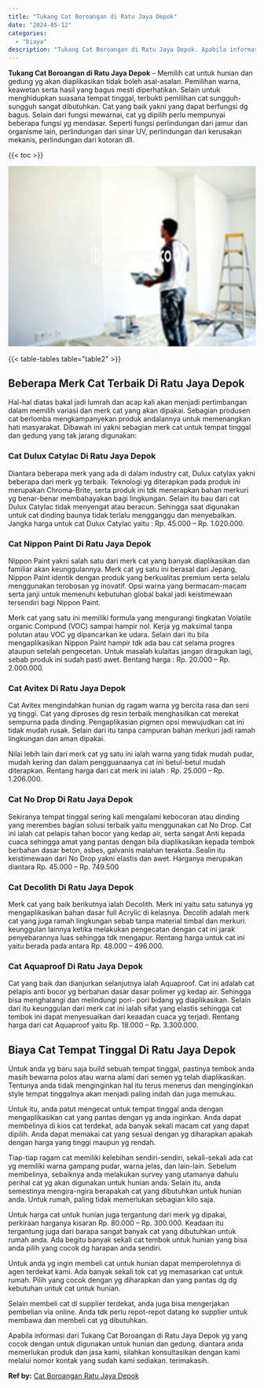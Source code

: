 ```yaml
---
title: "Tukang Cat Boroangan di Ratu Jaya Depok"
date: "2024-05-12"
categories: 
  - "biaya"
description: "Tukang Cat Boroangan di Ratu Jaya Depok. Apabila informasi dari Tukang Cat Boroangan di Ratu Jaya Depok yg yang cocok dengan untuk digunakan untuk hunian dan..."
---
```


**Tukang Cat Boroangan di Ratu Jaya Depok** – Memilih cat untuk hunian dan gedung yg akan diaplikasikan tidak boleh asal-asalan. Pemilihan warna, keawetan serta hasil yang bagus mesti diperhatikan. Selain untuk menghidupkan suasana tempat tinggal, terbukti pemilihan cat sungguh-sungguh sangat dibutuhkan. Cat yang baik yakni yang dapat berfungsi dg bagus. Selain dari fungsi mewarnai, cat yg dipilih perlu mempunyai beberapa fungsi yg mendasar. Seperti fungsi perlindungan dari jamur dan organisme lain, perlindungan dari sinar UV, perlindungan dari kerusakan mekanis, perlindungan dari kotoran dll.

{{< toc >}}

![Tukang Cat Boroangan di Ratu Jaya Depok](/images/jasa-cat-murah21.png)

{{< table-tables table="table2" >}}

## Beberapa Merk Cat Terbaik Di Ratu Jaya Depok

Hal-hal diatas bakal jadi lumrah dan acap kali akan menjadi pertimbangan dalam memilih variasi dan merk cat yang akan dipakai. Sebagian produsen cat berlomba mengkampanyekan produk andalannya untuk memenangkan hati masyarakat. Dibawah ini yakni sebagian merk cat untuk tempat tinggal dan gedung yang tak jarang digunakan:

### Cat Dulux Catylac Di Ratu Jaya Depok

Diantara beberapa merk yang ada di dalam industry cat, Dulux catylax yakni beberapa dari merk yg terbaik. Teknologi yg diterapkan pada produk ini merupakan Chroma-Brite, serta produk ini tdk menerapkan bahan merkuri yg benar-benar membahayakan bagi lingkungan. Selain itu bau dari cat Dulux Catylac tidak menyengat atau beracun. Sehingga saat digunakan untuk cat dinding baunya tidak terlalu mengganggu dan menyebalkan. Jangka harga untuk cat Dulux Catylac yaitu : Rp. 45.000 – Rp. 1.020.000.

### Cat Nippon Paint Di Ratu Jaya Depok

Nippon Paint yakni salah satu dari merk cat yang banyak diaplikasikan dan familiar akan keunggulannya. Merk cat yg satu ini berasal dari Jepang, Nippon Paint identik dengan produk yang berkualitas premium serta selalu menggunakan terobosan yg inovatif. Opsi warna yang bermacam-macam serta janji untuk memenuhi kebutuhan global bakal jadi keistimewaan tersendiri bagi Nippon Paint.

Merk cat yang satu ini memiliki formula yang mengurangi tingkatan Volatile organic Compund (VOC) sampai hampir nol. Kerja yg maksimal tanpa polutan atau VOC yg dipancarkan ke udara. Selain dari itu bila mengaplikasikan Nippon Paint hampir tdk ada bau cat selama progres ataupun setelah pengecetan. Untuk masalah kulaitas jangan diragukan lagi, sebab produk ini sudah pasti awet. Bentang harga : Rp. 20.000 – Rp. 2.000.000.

### Cat Avitex Di Ratu Jaya Depok

Cat Avitex mengindahkan hunian dg ragam warna yg bercita rasa dan seni yg tinggi. Cat yang diproses dg resin terbaik menghasilkan cat merekat sempurna pada dinding. Pengaplikasian pigmen opsi mewujudkan cat ini tidak mudah rusak. Selain dari itu tanpa campuran bahan merkuri jadi ramah lingkungan dan aman dipakai.

Nilai lebih lain dari merk cat yg satu ini ialah warna yang tidak mudah pudar, mudah kering dan dalam pengguanaanya cat ini betul-betul mudah diterapkan. Rentang harga dari cat merk ini ialah : Rp. 25.000 – Rp. 1.206.000.

### Cat No Drop Di Ratu Jaya Depok

Sekiranya tempat tinggal sering kali mengalami kebocoran atau dinding yang merembes bagian solusi terbaik yaitu menggunakan cat No Drop. Cat ini ialah cat pelapis tahan bocor yang kedap air, serta sangat Anti kepada cuaca sehingga amat yang pantas dengan bila diaplikasikan kepada tembok berbahan dasar beton, asbes, galvanis malahan terakota. Sealin itu keistimewaan dari No Drop yakni elastis dan awet. Harganya merupakan diantara Rp. 45.000 – Rp. 749.500

### Cat Decolith Di Ratu Jaya Depok

Merk cat yang baik berikutnya ialah Decolith. Merk ini yaitu satu satunya yg mengaplikasikan bahan dasar full Acrylic di kelasnya. Decolih adalah merk cat yang juga ramah lingkungan sebab tanpa material timbal dan merkuri. keunggulan lainnya ketika melakukan pengecatan dengan cat ini jarak penyebarannya luas sehingga tdk mengapur. Rentang harga untuk cat ini yaitu berada pada antara Rp. 48.000 – 496.000.

### Cat Aquaproof Di Ratu Jaya Depok

Cat yang baik dan dianjurkan selanjutnya ialah Aquaproof. Cat ini adalah cat pelapis anti bocor yg berbahan dasar dasar polimer yg kedap air. Sehingga bisa menghalangi dan melindungi pori- pori bidang yg diaplikasikan. Selain dari itu keunggulan dari merk cat ini ialah sifat yang elastis sehingga cat tembok ini dapat menyesuaikan dari keaadan cuaca yg terjadi. Rentang harga dari cat Aquaproof yaitu Rp. 18.000 – Rp. 3.300.000.

## Biaya Cat Tempat Tinggal Di Ratu Jaya Depok

Untuk anda yg baru saja build sebuah tempat tinggal, pastinya tembok anda masih bewarna polos atau warna alami dari semen yg telah diaplikasikan. Tentunya anda tidak menginginkan hal itu terus menerus dan menginginkan style tempat tinggalnya akan menjadi paling indah dan juga memukau.

Untuk itu, anda patut mengecat untuk tempat tinggal anda dengan mengaplikasikan cat yang pantas dengan yg anda inginkan. Anda dapat membelinya di kios cat terdekat, ada banyak sekali macam cat yang dapat dipilih. Anda dapat memakai cat yang sesuai dengan yg diharapkan apakah dengan harga yang tinggi maupun yg rendah.

Tiap-tiap ragam cat memiliki kelebihan sendiri-sendiri, sekali-sekali ada cat yg memiliki warna gampang pudar, warna jelas, dan lain-lain. Sebelum membelinya, sebaiknya anda melakukan survey yang utamanya dahulu perihal cat yg akan digunakan untuk hunian anda. Selain itu, anda semestinya mengira-ngira berapakah cat yang dibutuhkan untuk hunian anda. Untuk rumah, paling tidak memerlukan sebagian kilo saja.

Untuk harga cat untuk hunian juga tergantung dari merk yg dipakai, perkiraan harganya kisaran Rp. 80.000 – Rp. 300.000. Keadaan itu tergantung juga dari barapa sangat banyak cat yang dibutuhkan untuk rumah anda. Ada begitu banyak sekali cat tembok untuk hunian yang bisa anda pilih yang cocok dg harapan anda sendiri.

Untuk anda yg ingin membeli cat untuk hunian dapat memperolehnya di agen terdekat kami. Ada banyak sekali tok cat yg memasarkan cat untuk rumah. Pilih yang cocok dengan yg diharapkan dan yang pantas dg dg kebutuhan untuk cat untuk hunian.

Selain membeli cat di supplier terdekat, anda juga bisa mengerjakan pembelian via online. Anda tdk perlu repot-repot datang ke supplier untuk membawa dan membeli cat yg dibutuhkan.

Apabila informasi dari Tukang Cat Boroangan di Ratu Jaya Depok yg yang cocok dengan untuk digunakan untuk hunian dan gedung. diantara anda memerlukan produk dan jasa kami, silahkan konsultasikan dengan kami melalui nomor kontak yang sudah kami sediakan. terimakasih.

**Ref by:** [Cat Boroangan Ratu Jaya Depok](https://id.wikipedia.org/wiki/Cat)
